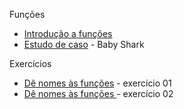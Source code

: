 Funções

- [Introdução a funções](funcoes.ipynb)
- [Estudo de caso](funcoes-estudo-de-caso.md) - Baby Shark

Exercícios

- [Dê nomes às funções](funcoes-exercicios-01.ipynb) - exercício 01
- [Dê nomes às funções ](funcoes-exercicios-02.ipynb) - exercício 02
